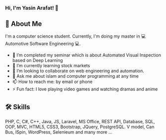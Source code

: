 ###  Hi, I'm Yasin Arafat! 👋
## 🚀 About Me
I'm a computer science student. Currently, I'm doing my master in 💻 Automotive Software Engineering 💻.
- 🔭 I’m completed my seminar which is about Automated Visual Inspection based on Deep Learning
- 🌱 I’m currently learning stock markets
- 👯 I’m looking to collaborate on web engineering and automation.
- 💬 Ask me about islam and computer programming at any time
- 📫 How to reach me: by email or phone
- ⚡ Fun fact: I love playing video games and watching dramas and anime
## 🛠 Skills
PHP, C, C#, C++, Java, JS, Laravel, MS Office, REST API, Database, SQL, OOP, MVC, HTML5, CSS3, Bootstrap, JQuery, PostgreSQL. V model, Can Bus, ISpin, WordPress, Selenieum and many more ...


